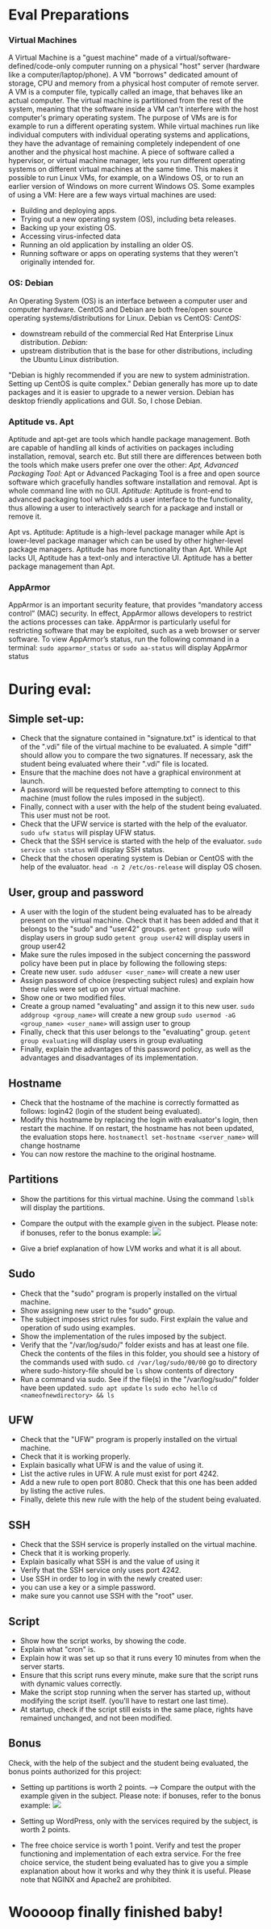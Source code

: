# Eval Preparations 

### Virtual Machines
A Virtual Machine is a "guest machine" made of a virtual/software-defined/code-only computer running on a physical "host" server (hardware like a computer/laptop/phone). 
A VM "borrows" dedicated amount of storage, CPU and memory from a physical host computer of remote server. A VM is a computer file, typically called an image, that behaves like an actual computer. The virtual machine is partitioned from the rest of the system, meaning that the software inside a VM can't interfere with the host computer's primary operating system.
The purpose of VMs are is for example to run a different operating system. While virtual machines run like individual computers with individual operating systems and applications, they have the advantage of remaining completely independent of one another and the physical host machine. A piece of software called a hypervisor, or virtual machine manager, lets you run different operating systems on different virtual machines at the same time. This makes it possible to run Linux VMs, for example, on a Windows OS, or to run an earlier version of Windows on more current Windows OS.
Some examples of using a VM: 
Here are a few ways virtual machines are used:
- Building and deploying apps.
- Trying out a new operating system (OS), including beta releases.
- Backing up your existing OS.
- Accessing virus-infected data 
- Running an old application by installing an older OS.
- Running software or apps on operating systems that they weren't originally intended for.

### OS: Debian
An Operating System (OS) is an interface between a computer user and computer hardware. CentOS and Debian are both free/open source operating systems/distributions for Linux. 
Debian vs CentOS:
*CentOS:*
- downstream rebuild of the commercial Red Hat Enterprise Linux distribution.
*Debian:*
- upstream distribution that is the base for other distributions, including the Ubuntu Linux distribution.

"Debian is highly recommended if you are new to system administration. Setting up CentOS is quite complex." Debian generally has more up to date packages and it is easier to upgrade to a newer version. Debian has desktop friendly applications and GUI.
So, I chose Debian.

### Aptitude vs. Apt
Aptitude and apt-get are tools which handle package management. Both are capable of handling all kinds of activities on packages including installation, removal, search etc. But still there are differences between both the tools which make users prefer one over the other:
*Apt, Advanced Packaging Tool:*
Apt or Advanced Packaging Tool is a free and open source software which gracefully handles software installation and removal. Apt is whole command line with no GUI.
*Aptitude:*
Aptitude is front-end to advanced packaging tool which adds a user interface to the functionality, thus allowing a user to interactively search for a package and install or remove it.

Apt vs. Aptitude:
Aptitude is a high-level package manager while Apt is lower-level package manager which can be used by other higher-level package managers. Aptitude has more functionality than Apt.
While Apt lacks UI, Aptitude has a text-only and interactive UI. Aptitude has a better package management than Apt.

### AppArmor
AppArmor is an important security feature, that provides “mandatory access control” (MAC) security. In effect, AppArmor allows developers to restrict the actions processes can take. AppArmor is particularly useful for restricting software that may be exploited, such as a web browser or server software.
To view AppArmor’s status, run the following command in a terminal:
`sudo apparmor_status` or `sudo aa-status` will display AppArmor status

# During eval:
## Simple set-up:
- Check that the signature contained in "signature.txt" is identical to that of the ".vdi" file of the virtual machine to be evaluated. A simple "diff" should allow you to compare the two signatures. If necessary, ask the student being evaluated where their ".vdi" file is located.
- Ensure that the machine does not have a graphical environment at launch.
- A password will be requested before attempting to connect to this machine (must follow the rules imposed in the subject).
- Finally, connect with a user with the help of the student being evaluated. This user must not be root.
- Check that the UFW service is started with the help of the evaluator.
`sudo ufw status` will pisplay UFW status.
- Check that the SSH service is started with the help of the evaluator.
`sudo service ssh status` will display SSH status.
- Check that the chosen operating system is Debian or CentOS with the help of the evaluator.
`head -n 2 /etc/os-release` will display OS chosen.

## User, group and password
- A user with the login of the student being evaluated has to be already present on the virtual machine. Check that it has been added and that it belongs to the "sudo" and "user42" groups.
`getent group sudo` will display users in group sudo
`getent group user42` will display users in group user42
- Make sure the rules imposed in the subject concerning the password policy have been put in place by following the following steps:
- Create new user.
`sudo adduser <user_name>` will create a new user
- Assign password of choice (respecting subject rules) and explain how these rules were set up on your virtual machine.
- Show one or two modified files.
- Create a group named "evaluating" and assign it to this new user.
`sudo addgroup <group_name>` will create a new group
`sudo usermod -aG <group_name> <user_name>` will assign user to group
- Finally, check that this user belongs to the "evaluating" group.
`getent group evaluating` will display users in group evaluating
- Finally, explain the advantages of this password policy, as well as the advantages and disadvantages of its implementation.


## Hostname
- Check that the hostname of the machine is correctly formatted as follows: login42 (login of the student being evaluated).
- Modify this hostname by replacing the login with evaluator's login, then restart the machine. If on restart, the hostname has not been updated, the evaluation stops here.
`hostnamectl set-hostname <server_name>` will change hostname
- You can now restore the machine to the original hostname.


## Partitions
- Show the partitions for this virtual machine.
Using the command `lsblk` will display the partitions.
- Compare the output with the example given in the subject. Please note: if bonuses, refer to the bonus example:
![](../Pics/bonus_partitions.png)

- Give a brief explanation of how LVM works and what it is all about.


## Sudo
- Check that the "sudo" program is properly installed on the virtual machine.
- Show assigning new user to the "sudo" group.
- The subject imposes strict rules for sudo. First explain the value and operation of sudo using examples.
- Show the implementation of the rules imposed by the subject.
- Verify that the "/var/log/sudo/" folder exists and has at least one file.
Check the contents of the files in this folder, you should see a history of the commands used with sudo.
`cd /var/log/sudo/00/00` go to directory where sudo-history-file should be
`ls` show contents of directory
- Run a command via sudo. See if the file(s) in the "/var/log/sudo/" folder have been updated.
`sudo apt update`
`ls`
`sudo echo hello` 
`cd <nameofnewdirectory> && ls`

## UFW
- Check that the "UFW" program is properly installed on the virtual machine.
- Check that it is working properly.
- Explain basically what UFW is and the value of using it.
- List the active rules in UFW. A rule must exist for port 4242.
- Add a new rule to open port 8080. Check that this one has been added by listing the active rules.
- Finally, delete this new rule with the help of the student being evaluated.


## SSH
- Check that the SSH service is properly installed on the virtual machine.
- Check that it is working properly.
- Explain basically what SSH is and the value of using it
- Verify that the SSH service only uses port 4242.
- Use SSH in order to log in with the newly created user:
- you can use a key or a simple password.
- make sure you cannot use SSH with the "root" user.


## Script
- Show how the script works, by showing the code.
- Explain what "cron" is.
- Explain how it was set up so that it runs every 10 minutes from when the server starts.
- Ensure that this script runs every minute, make sure that the script runs with dynamic values correctly.
- Make the script stop running when the server has started up, without modifying the script itself. (you'll have to restart one last time).
- At startup, check if the script still exists in the same place, rights have remained unchanged, and not been modified.


## Bonus
Check, with the help of the subject and the student being evaluated, the bonus
points authorized for this project:
- Setting up partitions is worth 2 points.
--> Compare the output with the example given in the subject. Please note: if bonuses, refer to the bonus example:
![](../Pics/bonus_partitions.png)

- Setting up WordPress, only with the services required by the subject, is worth 2 points.
- The free choice service is worth 1 point.
Verify and test the proper functioning and implementation of each extra service.
For the free choice service, the student being evaluated has to give you a
simple explanation about how it works and why they think it is useful.
Please note that NGINX and Apache2 are prohibited.



# Wooooop finally finished baby!